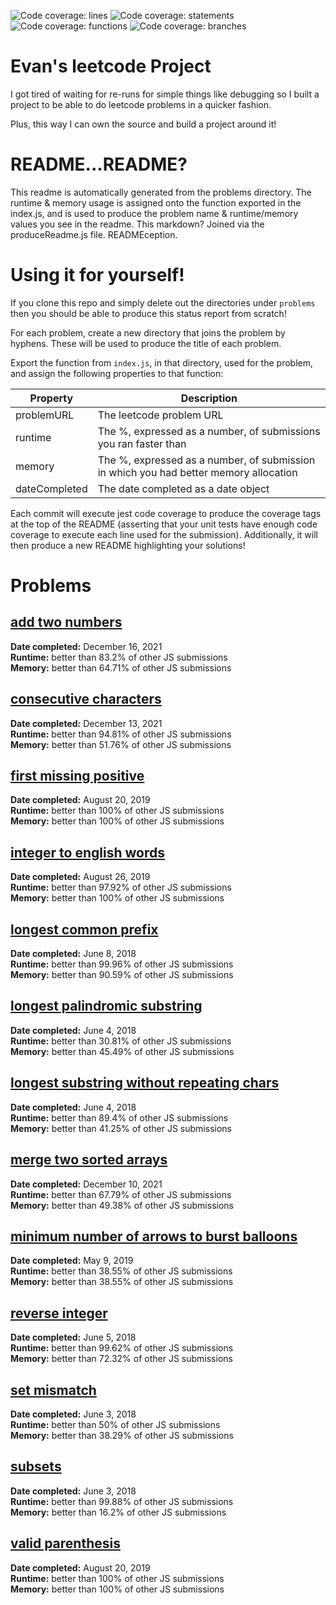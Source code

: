![Code coverage: lines](https://img.shields.io/badge/lines-100%25-brightgreen?logo=jest "lines") ![Code coverage: statements](https://img.shields.io/badge/statements-100%25-brightgreen?logo=jest "statements") ![Code coverage: functions](https://img.shields.io/badge/functions-100%25-brightgreen?logo=jest "functions") ![Code coverage: branches](https://img.shields.io/badge/branches-98.33%25-yellow?logo=jest "branches")   
# Evan's leetcode Project

I got tired of waiting for re-runs for simple things like debugging so I built a project to be able to do leetcode problems in a quicker fashion.

Plus, this way I can own the source and build a project around it!

# README...README?

This readme is automatically generated from the problems directory. The runtime & memory usage is assigned onto the function exported in the index.js, and is used to produce the problem name & runtime/memory values you see in the readme. This markdown? Joined via the produceReadme.js file. READMEception.

# Using it for yourself!

If you clone this repo and simply delete out the directories under `problems` then you should be able to produce this status report from scratch!

For each problem, create a new directory that joins the problem by hyphens. These will be used to produce the title of each problem.

Export the function from `index.js`, in that directory, used for the problem, and assign the following properties to that function:

| Property | Description |
| -------- | ----------- |
| problemURL | The leetcode problem URL |
| runtime    | The %, expressed as a number, of submissions you ran faster than |
| memory     | The %, expressed as a number, of submission in which you had better memory allocation |
| dateCompleted | The date completed as a date object |

Each commit will execute jest code coverage to produce the coverage tags at the top of the README (asserting that your unit tests have enough code coverage to execute each line used for the submission). Additionally, it will then produce a new README highlighting your solutions!
  
# Problems  
## [add two numbers](https://leetcode.com/problems/add-two-numbers/)  
**Date completed:** December 16, 2021  
**Runtime:** better than 83.2% of other JS submissions  
**Memory:** better than 64.71% of other JS submissions  
## [consecutive characters](https://leetcode.com/problems/consecutive-characters/)  
**Date completed:** December 13, 2021  
**Runtime:** better than 94.81% of other JS submissions  
**Memory:** better than 51.76% of other JS submissions  
## [first missing positive](https://leetcode.com/problems/first-missing-positive/)  
**Date completed:** August 20, 2019  
**Runtime:** better than 100% of other JS submissions  
**Memory:** better than 100% of other JS submissions  
## [integer to english words](https://leetcode.com/problems/integer-to-english-words/)  
**Date completed:** August 26, 2019  
**Runtime:** better than 97.92% of other JS submissions  
**Memory:** better than 100% of other JS submissions  
## [longest common prefix](https://leetcode.com/problems/longest-common-prefix/)  
**Date completed:** June 8, 2018  
**Runtime:** better than 99.96% of other JS submissions  
**Memory:** better than 90.59% of other JS submissions  
## [longest palindromic substring](https://leetcode.com/problems/longest-palindromic-substring/)  
**Date completed:** June 4, 2018  
**Runtime:** better than 30.81% of other JS submissions  
**Memory:** better than 45.49% of other JS submissions  
## [longest substring without repeating chars](https://leetcode.com/problems/longest-substring-without-repeating-characters/)  
**Date completed:** June 4, 2018  
**Runtime:** better than 89.4% of other JS submissions  
**Memory:** better than 41.25% of other JS submissions  
## [merge two sorted arrays](https://leetcode.com/problems/merge-two-sorted-lists/)  
**Date completed:** December 10, 2021  
**Runtime:** better than 67.79% of other JS submissions  
**Memory:** better than 49.38% of other JS submissions  
## [minimum number of arrows to burst balloons](https://leetcode.com/problems/minimum-number-of-arrows-to-burst-balloons/)  
**Date completed:** May 9, 2019  
**Runtime:** better than 38.55% of other JS submissions  
**Memory:** better than 38.55% of other JS submissions  
## [reverse integer](https://leetcode.com/problems/reverse-integer/)  
**Date completed:** June 5, 2018  
**Runtime:** better than 99.62% of other JS submissions  
**Memory:** better than 72.32% of other JS submissions  
## [set mismatch](https://leetcode.com/problems/set-mismatch/)  
**Date completed:** June 3, 2018  
**Runtime:** better than 50% of other JS submissions  
**Memory:** better than 38.29% of other JS submissions  
## [subsets](https://leetcode.com/problems/subsets/)  
**Date completed:** June 3, 2018  
**Runtime:** better than 99.88% of other JS submissions  
**Memory:** better than 16.2% of other JS submissions  
## [valid parenthesis](https://leetcode.com/problems/valid-parentheses/)  
**Date completed:** August 20, 2019  
**Runtime:** better than 100% of other JS submissions  
**Memory:** better than 100% of other JS submissions  
